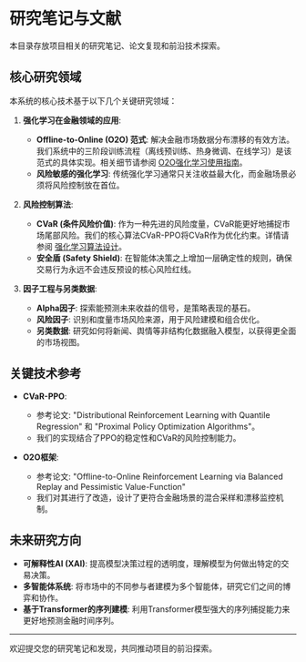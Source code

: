 # 研究笔记与文献

本目录存放项目相关的研究笔记、论文复现和前沿技术探索。

## 核心研究领域

本系统的核心技术基于以下几个关键研究领域：

1.  **强化学习在金融领域的应用**:
    -  **Offline-to-Online (O2O) 范式**: 解决金融市场数据分布漂移的有效方法。我们系统中的三阶段训练流程（离线预训练、热身微调、在线学习）是该范式的具体实现。相关细节请参阅 [O2O强化学习使用指南](../o2o_rl_guide.md)。
    -  **风险敏感的强化学习**: 传统强化学习通常只关注收益最大化，而金融场景必须将风险控制放在首位。

2.  **风险控制算法**:
    -  **CVaR (条件风险价值)**: 作为一种先进的风险度量，CVaR能更好地捕捉市场尾部风险。我们的核心算法CVaR-PPO将CVaR作为优化约束。详情请参阅 [强化学习算法设计](../design/rl_algorithm_design.md)。
    -  **安全盾 (Safety Shield)**: 在智能体决策之上增加一层确定性的规则，确保交易行为永远不会违反预设的核心风险红线。

3.  **因子工程与另类数据**:
    -  **Alpha因子**: 探索能预测未来收益的信号，是策略表现的基石。
    -  **风险因子**: 识别和度量市场风险来源，用于风险建模和组合优化。
    -  **另类数据**: 研究如何将新闻、舆情等非结构化数据融入模型，以获得更全面的市场视图。

## 关键技术参考

-   **CVaR-PPO**:
    -  参考论文: "Distributional Reinforcement Learning with Quantile Regression" 和 "Proximal Policy Optimization Algorithms"。
    -  我们的实现结合了PPO的稳定性和CVaR的风险控制能力。

-   **O2O框架**:
    -  参考论文: "Offline-to-Online Reinforcement Learning via Balanced Replay and Pessimistic Value-Function"
    -  我们对其进行了改造，设计了更符合金融场景的混合采样和漂移监控机制。

## 未来研究方向

-   **可解释性AI (XAI)**: 提高模型决策过程的透明度，理解模型为何做出特定的交易决策。
-   **多智能体系统**: 将市场中的不同参与者建模为多个智能体，研究它们之间的博弈和协作。
-   **基于Transformer的序列建模**: 利用Transformer模型强大的序列捕捉能力来更好地预测金融时间序列。

---

欢迎提交您的研究笔记和发现，共同推动项目的前沿探索。